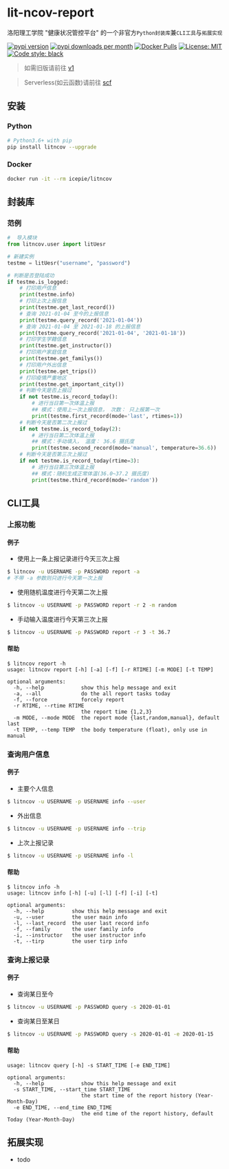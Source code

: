 # lit-ncov-report
洛阳理工学院 "健康状况管控平台" 的一个非官方`Python封装库`兼`CLI工具`与`拓展实现`

[![pypi version](https://img.shields.io/pypi/v/litncov)](https://pypi.org/project/litncov/)
[![pypi downloads per month](https://img.shields.io/pypi/dm/litncov)](https://pypi.org/project/litncov/)
[![Docker Pulls](https://img.shields.io/docker/pulls/icepie/litncov.svg)](https://hub.docker.com/r/icepie/litncov/)
[![License: MIT](https://img.shields.io/badge/License-MIT-brightgreen.svg)](https://opensource.org/licenses/MIT)
[![Code style: black](https://img.shields.io/badge/code%20style-black-000000.svg)](https://github.com/psf/black)


> 如需旧版请前往 [v1](https://github.com/icepie/lit-ncov-report/tree/v1)

> Serverless(如云函数)请前往 [scf](https://github.com/icepie/lit-ncov-report/tree/scf)

## 安装

### Python

```bash
# Python3.6+ with pip
pip install litncov --upgrade
```

### Docker

```bash
docker run -it --rm icepie/litncov
```

## 封装库

### 范例

```python
#  导入模块
from litncov.user import litUesr

# 新建实例
testme = litUesr("username", "password")

# 判断是否登陆成功
if testme.is_logged:
    # 打印用户信息
    print(testme.info)
    # 打印上次上报信息
    print(testme.get_last_record())
    # 查询 2021-01-04 至今的上报信息
    print(testme.query_record('2021-01-04'))
    # 查询 2021-01-04 至 2021-01-18 的上报信息
    print(testme.query_record('2021-01-04', '2021-01-18'))
    # 打印学生学籍信息
    print(testme.get_instructor())
    # 打印用户家庭信息
    print(testme.get_familys())
    # 打印用户外出信息
    print(testme.get_trips())
    # 打印疫情严重地区
    print(testme.get_important_city())
    # 判断今天是否上报过
    if not testme.is_record_today():
        # 进行当日第一次体温上报
        ## 模式：使用上一次上报信息， 次数： 只上报第一次
        print(testme.first_record(mode='last', rtimes=1))
    # 判断今天是否第二次上报过
    if not testme.is_record_today(2):
        # 进行当日第二次体温上报
        ## 模式：手动填入， 温度： 36.6 摄氏度
        print(testme.second_record(mode='manual', temperature=36.6))
    # 判断今天是否第三次上报过
    if not testme.is_record_today(rtime=3):
        # 进行当日第三次体温上报
        ## 模式：随机生成正常体温(36.0~37.2 摄氏度)
        print(testme.third_record(mode='random'))
```

## CLI工具

### 上报功能

#### 例子

- 使用上一条上报记录进行今天三次上报

```bash
$ litncov -u USERNAME -p PASSWORD report -a
# 不带 -a 参数则只进行今天第一次上报
```

- 使用随机温度进行今天第二次上报

```bash
$ litncov -u USERNAME -p PASSWORD report -r 2 -m random
```

- 手动输入温度进行今天第三次上报

```bash
$ litncov -u USERNAME -p PASSWORD report -r 3 -t 36.7
```

#### 帮助

```
$ litncov report -h
usage: litncov report [-h] [-a] [-f] [-r RTIME] [-m MODE] [-t TEMP]

optional arguments:
  -h, --help            show this help message and exit
  -a, --all             do the all report tasks today
  -f, --force           forcely report
  -r RTIME, --rtime RTIME
                        the report time {1,2,3}
  -m MODE, --mode MODE  the report mode {last,random,manual}, default last
  -t TEMP, --temp TEMP  the body temperature (float), only use in manual
```

### 查询用户信息

#### 例子

- 主要个人信息

```bash
$ litncov -u USERNAME -p USERNAME info --user
```

- 外出信息

```bash
$ litncov -u USERNAME -p USERNAME info --trip
```

- 上次上报记录

```bash
$ litncov -u USERNAME -p USERNAME info -l
```

#### 帮助

```
$ litncov info -h
usage: litncov info [-h] [-u] [-l] [-f] [-i] [-t]

optional arguments:
  -h, --help         show this help message and exit
  -u, --user         the user main info
  -l, --last_record  the user last record info
  -f, --family       the user family info
  -i, --instructor   the user instructor info
  -t, --tirp         the user tirp info

```

### 查询上报记录

#### 例子
- 查询某日至今

```bash
$ litncov -u USERNAME -p PASSWORD query -s 2020-01-01
```

- 查询某日至某日

```bash
$ litncov -u USERNAME -p PASSWORD query -s 2020-01-01 -e 2020-01-15
```

#### 帮助

```
usage: litncov query [-h] -s START_TIME [-e END_TIME]

optional arguments:
  -h, --help            show this help message and exit
  -s START_TIME, --start_time START_TIME
                        the start time of the report history (Year-Month-Day)
  -e END_TIME, --end_time END_TIME
                        the end time of the report history, default Today (Year-Month-Day)
```

## 拓展实现
- todo
